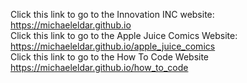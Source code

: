 Click this link to go to the Innovation INC website: https://michaeleldar.github.io                                                      
Click this link to go to the Apple Juice Comics Website: https://michaeleldar.github.io/apple_juice_comics               
Click this link to go to the How To Code Website https://michaeleldar.github.io/how_to_code
